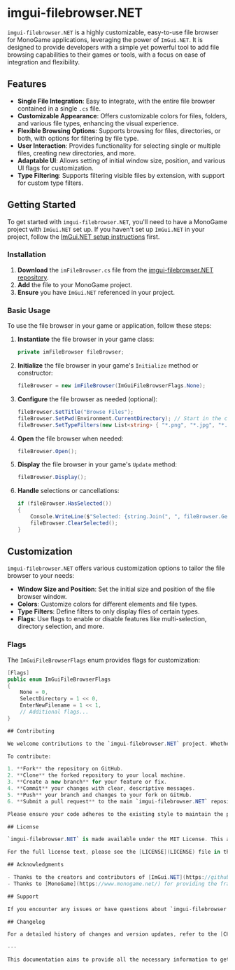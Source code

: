 # imgui-filebrowser.NET

`imgui-filebrowser.NET` is a highly customizable, easy-to-use file browser for MonoGame applications, leveraging the power of `ImGui.NET`. It is designed to provide developers with a simple yet powerful tool to add file browsing capabilities to their games or tools, with a focus on ease of integration and flexibility.

## Features

- **Single File Integration**: Easy to integrate, with the entire file browser contained in a single `.cs` file.
- **Customizable Appearance**: Offers customizable colors for files, folders, and various file types, enhancing the visual experience.
- **Flexible Browsing Options**: Supports browsing for files, directories, or both, with options for filtering by file type.
- **User Interaction**: Provides functionality for selecting single or multiple files, creating new directories, and more.
- **Adaptable UI**: Allows setting of initial window size, position, and various UI flags for customization.
- **Type Filtering**: Supports filtering visible files by extension, with support for custom type filters.

## Getting Started

To get started with `imgui-filebrowser.NET`, you'll need to have a MonoGame project with `ImGui.NET` set up. If you haven't set up `ImGui.NET` in your project, follow the [ImGui.NET setup instructions](https://github.com/mellinoe/ImGui.NET#usage-with-monogame-and-fna) first.

### Installation

1. **Download** the `imFileBrowser.cs` file from the [imgui-filebrowser.NET repository](https://github.com/tommybear/imgui-filebrowser.NET).
2. **Add** the file to your MonoGame project.
3. **Ensure** you have `ImGui.NET` referenced in your project.

### Basic Usage

To use the file browser in your game or application, follow these steps:

1. **Instantiate** the file browser in your game class:

    ```csharp
    private imFileBrowser fileBrowser;
    ```

2. **Initialize** the file browser in your game's `Initialize` method or constructor:

    ```csharp
    fileBrowser = new imFileBrowser(ImGuiFileBrowserFlags.None);
    ```

3. **Configure** the file browser as needed (optional):

    ```csharp
    fileBrowser.SetTitle("Browse Files");
    fileBrowser.SetPwd(Environment.CurrentDirectory); // Start in the current directory
    fileBrowser.SetTypeFilters(new List<string> { "*.png", "*.jpg", "*.*" }); // Example filters
    ```

4. **Open** the file browser when needed:

    ```csharp
    fileBrowser.Open();
    ```

5. **Display** the file browser in your game's `Update` method:

    ```csharp
    fileBrowser.Display();
    ```

6. **Handle** selections or cancellations:

    ```csharp
    if (fileBrowser.HasSelected())
    {
        Console.WriteLine($"Selected: {string.Join(", ", fileBrowser.GetSelected())}");
        fileBrowser.ClearSelected();
    }
    ```

## Customization

`imgui-filebrowser.NET` offers various customization options to tailor the file browser to your needs:

- **Window Size and Position**: Set the initial size and position of the file browser window.
- **Colors**: Customize colors for different elements and file types.
- **Type Filters**: Define filters to only display files of certain types.
- **Flags**: Use flags to enable or disable features like multi-selection, directory selection, and more.

### Flags

The `ImGuiFileBrowserFlags` enum provides flags for customization:

```csharp
[Flags]
public enum ImGuiFileBrowserFlags
{
    None = 0,
    SelectDirectory = 1 << 0,
    EnterNewFilename = 1 << 1,
    // Additional flags...
}

## Contributing

We welcome contributions to the `imgui-filebrowser.NET` project. Whether it's through submitting bug reports, requesting features, or contributing code, your input is highly appreciated.

To contribute:

1. **Fork** the repository on GitHub.
2. **Clone** the forked repository to your local machine.
3. **Create a new branch** for your feature or fix.
4. **Commit** your changes with clear, descriptive messages.
5. **Push** your branch and changes to your fork on GitHub.
6. **Submit a pull request** to the main `imgui-filebrowser.NET` repository with a clear description of the changes and any relevant issue numbers.

Please ensure your code adheres to the existing style to maintain the project's consistency and readability.

## License

`imgui-filebrowser.NET` is made available under the MIT License. This allows for both personal and commercial use, modification, distribution, and private use, under the conditions that the license and copyright notice are included with any substantial portions of the software.

For the full license text, please see the [LICENSE](LICENSE) file in the repository.

## Acknowledgments

- Thanks to the creators and contributors of [ImGui.NET](https://github.com/mellinoe/ImGui.NET) for the fantastic immediate mode GUI library.
- Thanks to [MonoGame](https://www.monogame.net/) for providing the framework that allows game developers to build amazing games.

## Support

If you encounter any issues or have questions about `imgui-filebrowser.NET`, please feel free to open an issue on the [GitHub issue tracker](https://github.com/tommybear/imgui-filebrowser.NET/issues). We aim to provide support and address issues promptly.

## Changelog

For a detailed history of changes and version updates, refer to the [CHANGELOG.md](CHANGELOG.md) file. We follow semantic versioning to track the changes and improvements made over time.

---

This documentation aims to provide all the necessary information to get started with `imgui-filebrowser.NET`, utilize its features to the fullest, and contribute to its development. We hope this tool significantly enhances your MonoGame project's file browsing capabilities.
